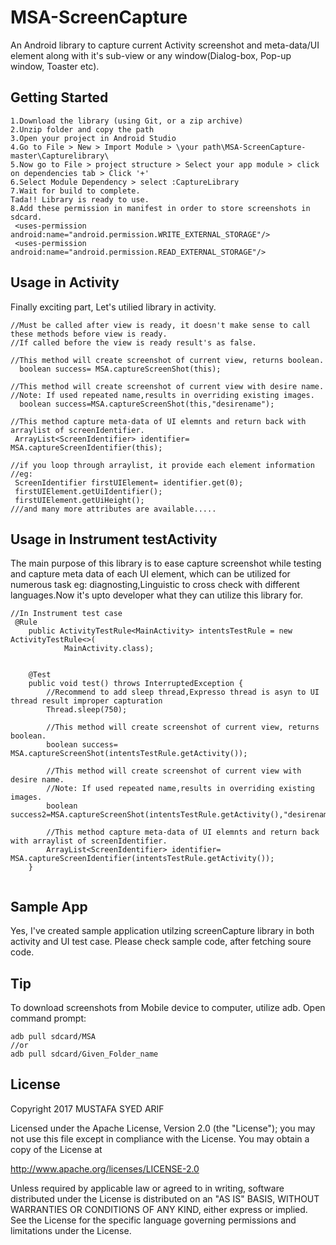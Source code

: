# MSA-ScreenCapture
An Android library to capture current Activity screenshot and meta-data/UI element along with it's sub-view or any 
window(Dialog-box, Pop-up window, Toaster etc).

## Getting Started
```
1.Download the library (using Git, or a zip archive)
2.Unzip folder and copy the path
3.Open your project in Android Studio
4.Go to File > New > Import Module > \your path\MSA-ScreenCapture-master\Capturelibrary\
5.Now go to File > project structure > Select your app module > click on dependencies tab > Click '+' 
6.Select Module Dependency > select :CaptureLibrary
7.Wait for build to complete.
Tada!! Library is ready to use.
8.Add these permission in manifest in order to store screenshots in sdcard.
 <uses-permission android:name="android.permission.WRITE_EXTERNAL_STORAGE"/>
 <uses-permission android:name="android.permission.READ_EXTERNAL_STORAGE"/>

```
## Usage in Activity
Finally exciting part, Let's utilied library in activity.
```
//Must be called after view is ready, it doesn't make sense to call these methods before view is ready.
//If called before the view is ready result's as false.

//This method will create screenshot of current view, returns boolean.
  boolean success= MSA.captureScreenShot(this);
  
//This method will create screenshot of current view with desire name.
//Note: If used repeated name,results in overriding existing images.
  boolean success=MSA.captureScreenShot(this,"desirename");   
  
//This method capture meta-data of UI elemnts and return back with arraylist of screenIdentifier.
 ArrayList<ScreenIdentifier> identifier= MSA.captureScreenIdentifier(this);
 
//if you loop through arraylist, it provide each element information
//eg:
 ScreenIdentifier firstUIElement= identifier.get(0);
 firstUIElement.getUiIdentifier();
 firstUIElement.getUiHeight();
///and many more attributes are available..... 

```
## Usage in Instrument testActivity
The main purpose of this library is to ease capture screenshot while testing and capture meta data of each UI element, 
which can be utilized for numerous task eg: diagnosting,Linguistic to cross check with different languages.Now it's upto
developer what they can utilize this library for.
  
```
//In Instrument test case
 @Rule
    public ActivityTestRule<MainActivity> intentsTestRule = new ActivityTestRule<>(
            MainActivity.class);


    @Test
    public void test() throws InterruptedException {
        //Recommend to add sleep thread,Expresso thread is asyn to UI thread result improper capturation
        Thread.sleep(750);

        //This method will create screenshot of current view, returns boolean.
        boolean success= MSA.captureScreenShot(intentsTestRule.getActivity());

        //This method will create screenshot of current view with desire name.
        //Note: If used repeated name,results in overriding existing images.
        boolean success2=MSA.captureScreenShot(intentsTestRule.getActivity(),"desirename");

        //This method capture meta-data of UI elemnts and return back with arraylist of screenIdentifier.
        ArrayList<ScreenIdentifier> identifier= MSA.captureScreenIdentifier(intentsTestRule.getActivity());
    }
    
```
## Sample App

Yes, I've created sample application utilzing screenCapture library in both activity and UI test case.
Please check sample code, after fetching soure code.

## Tip

To download screenshots from Mobile device to computer, utilize adb. Open command prompt:
```
adb pull sdcard/MSA 
//or
adb pull sdcard/Given_Folder_name
```


## License

Copyright 2017 MUSTAFA SYED ARIF

Licensed under the Apache License, Version 2.0 (the "License"); you may not use this file except in compliance with the License. You may obtain a copy of the License at

http://www.apache.org/licenses/LICENSE-2.0

Unless required by applicable law or agreed to in writing, software distributed under the License is distributed on an "AS IS" BASIS, WITHOUT WARRANTIES OR CONDITIONS OF ANY KIND, either express or implied. See the License for the specific language governing permissions and limitations under the License.
